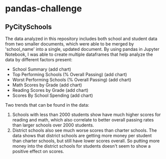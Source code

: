 # pandas-challenge
## PyCitySchools
The data analyzed in this repository includes both school and student data from two smaller documents, which were able to be merged by 'school_name' into a single, updated document. By using pandas in Jupyter Notebook, I was able to create multiple dataframes that help analyze the data by different factors present:
* School Summary 
    (add chart)
* Top Performing Schools (% Overall Passing)
    (add chart)
* Worst Performing Schools (% Overall Passing)
    (add chart)
* Math Scores by Grade
    (add chart)
* Reading Scores by Grade
    (add chart)
* Scores By School Spending
    (add chart)

Two trends that can be found in the data:
1. Schools with less than 2000 students show have much higher scores for reading and math, which also correlate to better overall passing rates than larger schools over 2000 students.
2. District schools also see much worse scores than charter schools. The data shows that district schools are getting more money per student than charter schools, but still have lower scores overall. So putting more money into the district schools for students doesn't seem to show a positive effect on scores.